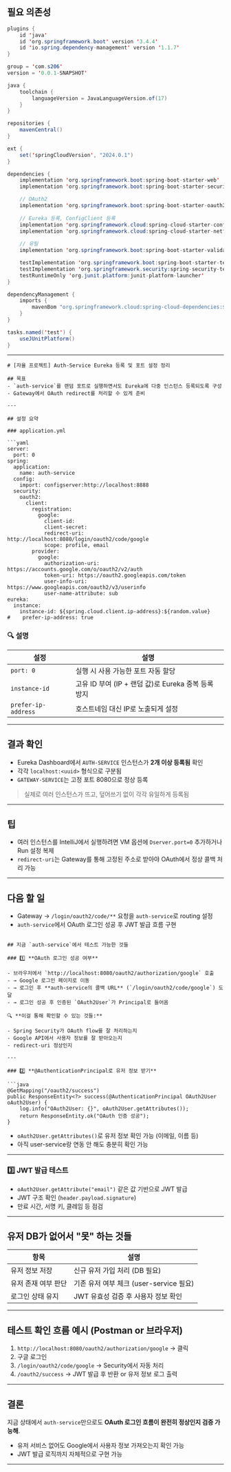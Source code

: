 ## 필요 의존성

```java
plugins {
	id 'java'
	id 'org.springframework.boot' version '3.4.4'
	id 'io.spring.dependency-management' version '1.1.7'
}

group = 'com.s206'
version = '0.0.1-SNAPSHOT'

java {
	toolchain {
		languageVersion = JavaLanguageVersion.of(17)
	}
}

repositories {
	mavenCentral()
}

ext {
	set('springCloudVersion', "2024.0.1")
}

dependencies {
	implementation 'org.springframework.boot:spring-boot-starter-web'
	implementation 'org.springframework.boot:spring-boot-starter-security'

	// OAuth2
	implementation 'org.springframework.boot:spring-boot-starter-oauth2-client'
	
	// Eureka 등록, ConfigClient 등록
	implementation 'org.springframework.cloud:spring-cloud-starter-config'
	implementation 'org.springframework.cloud:spring-cloud-starter-netflix-eureka-client'
	
	// 유틸
	implementation 'org.springframework.boot:spring-boot-starter-validation'

	testImplementation 'org.springframework.boot:spring-boot-starter-test'
	testImplementation 'org.springframework.security:spring-security-test'
	testRuntimeOnly 'org.junit.platform:junit-platform-launcher'
}

dependencyManagement {
	imports {
		mavenBom "org.springframework.cloud:spring-cloud-dependencies:${springCloudVersion}"
	}
}

tasks.named('test') {
	useJUnitPlatform()
}

```

---

```
# [자율 프로젝트] Auth-Service Eureka 등록 및 포트 설정 정리

## 목표
- `auth-service`를 랜덤 포트로 실행하면서도 Eureka에 다중 인스턴스 등록되도록 구성
- Gateway에서 OAuth redirect를 처리할 수 있게 준비

---

## 설정 요약

### application.yml

```yaml
server:
  port: 0
spring:
  application:
    name: auth-service
  config:
    import: configserver:http://localhost:8888
  security:
    oauth2:
      client:
        registration:
          google:
            client-id: 
            client-secret: 
            redirect-uri: http://localhost:8080/login/oauth2/code/google
            scope: profile, email
        provider:
          google:
            authorization-uri: https://accounts.google.com/o/oauth2/v2/auth
            token-uri: https://oauth2.googleapis.com/token
            user-info-uri: https://www.googleapis.com/oauth2/v3/userinfo
            user-name-attribute: sub
eureka:
  instance:
    instance-id: ${spring.cloud.client.ip-address}:${random.value}
#    prefer-ip-address: true

```

### 🔍 설명

| 설정 | 설명 |
| --- | --- |
| `port: 0` | 실행 시 사용 가능한 포트 자동 할당 |
| `instance-id` | 고유 ID 부여 (IP + 랜덤 값)로 Eureka 중복 등록 방지 |
| `prefer-ip-address` | 호스트네임 대신 IP로 노출되게 설정 |

---

## 결과 확인

- Eureka Dashboard에서 `AUTH-SERVICE` 인스턴스가 **2개 이상 등록됨** 확인
- 각각 `localhost:<uuid>` 형식으로 구분됨
- `GATEWAY-SERVICE`는 고정 포트 8080으로 정상 등록

> 실제로 여러 인스턴스가 뜨고, 덮어쓰기 없이 각각 유일하게 등록됨
> 

---

## 팁

- 여러 인스턴스를 IntelliJ에서 실행하려면 VM 옵션에 `Dserver.port=0` 추가하거나 Run 설정 복제
- `redirect-uri`는 Gateway를 통해 고정된 주소로 받아야 OAuth에서 정상 콜백 처리 가능

---

## 다음 할 일

- Gateway → `/login/oauth2/code/**` 요청을 `auth-service`로 routing 설정
- `auth-service`에서 OAuth 로그인 성공 후 JWT 발급 흐름 구현

```

## 지금 `auth-service`에서 테스트 가능한 것들

### 1️⃣ **OAuth 로그인 성공 여부**

- 브라우저에서 `http://localhost:8080/oauth2/authorization/google` 호출
- → Google 로그인 페이지로 이동
- → 로그인 후 **auth-service의 콜백 URL** (`/login/oauth2/code/google`) 도달
- → 로그인 성공 후 인증된 `OAuth2User`가 Principal로 들어옴

🔍 **이걸 통해 확인할 수 있는 것들:**

- Spring Security가 OAuth flow를 잘 처리하는지
- Google API에서 사용자 정보를 잘 받아오는지
- redirect-uri 정상인지

---

### 2️⃣ **@AuthenticationPrincipal로 유저 정보 받기**

```java
@GetMapping("/oauth2/success")
public ResponseEntity<?> success(@AuthenticationPrincipal OAuth2User oAuth2User) {
    log.info("OAuth2User: {}", oAuth2User.getAttributes());
    return ResponseEntity.ok("OAuth 인증 성공");
}

```

- `oAuth2User.getAttributes()`로 유저 정보 확인 가능 (이메일, 이름 등)
- 아직 user-service랑 연동 안 해도 충분히 확인 가능

---

### 3️⃣ **JWT 발급 테스트**

- `oAuth2User.getAttribute("email")` 같은 값 기반으로 JWT 발급
- JWT 구조 확인 (`header.payload.signature`)
- 만료 시간, 서명 키, 클레임 등 점검

---

## 유저 DB가 없어서 "못" 하는 것들

| 항목 | 설명 |
| --- | --- |
| 유저 정보 저장 | 신규 유저 가입 처리 (DB 필요) |
| 유저 존재 여부 판단 | 기존 유저 여부 체크 (user-service 필요) |
| 로그인 상태 유지 | JWT 유효성 검증 후 사용자 정보 확인 |

---

## 테스트 확인 흐름 예시 (Postman or 브라우저)

1. `http://localhost:8080/oauth2/authorization/google` → 클릭
2. 구글 로그인
3. `/login/oauth2/code/google` → Security에서 자동 처리
4. `/oauth2/success` → JWT 발급 후 반환 or 유저 정보 로그 출력

---

## 결론

지금 상태에서 `auth-service`만으로도 **OAuth 로그인 흐름이 완전히 정상인지 검증 가능해**.

- 유저 서비스 없어도 Google에서 사용자 정보 가져오는지 확인 가능
- JWT 발급 로직까지 자체적으로 구현 가능

---

